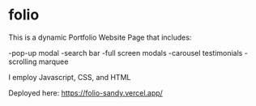 # folio

This is a dynamic Portfolio Website Page that includes:

-pop-up modal
-search bar
-full screen modals
-carousel testimonials 
-scrolling marquee

I employ Javascript, CSS, and HTML

Deployed here: https://folio-sandy.vercel.app/
